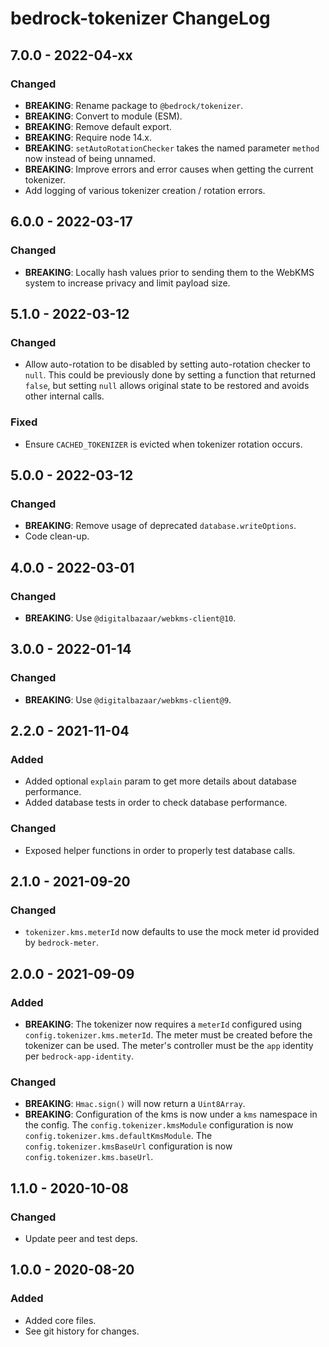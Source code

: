 # bedrock-tokenizer ChangeLog

## 7.0.0 - 2022-04-xx

### Changed
- **BREAKING**: Rename package to `@bedrock/tokenizer`.
- **BREAKING**: Convert to module (ESM).
- **BREAKING**: Remove default export.
- **BREAKING**: Require node 14.x.
- **BREAKING**: `setAutoRotationChecker` takes the named parameter `method`
  now instead of being unnamed.
- **BREAKING**: Improve errors and error causes when getting the current
  tokenizer.
- Add logging of various tokenizer creation / rotation errors.

## 6.0.0 - 2022-03-17

### Changed
- **BREAKING**: Locally hash values prior to sending them to
  the WebKMS system to increase privacy and limit payload size.

## 5.1.0 - 2022-03-12

### Changed
- Allow auto-rotation to be disabled by setting auto-rotation
  checker to `null`. This could be previously done by setting
  a function that returned `false`, but setting `null` allows
  original state to be restored and avoids other internal calls.

### Fixed
- Ensure `CACHED_TOKENIZER` is evicted when tokenizer rotation occurs.

## 5.0.0 - 2022-03-12

### Changed
- **BREAKING**: Remove usage of deprecated `database.writeOptions`.
- Code clean-up.

## 4.0.0 - 2022-03-01

### Changed
- **BREAKING**: Use `@digitalbazaar/webkms-client@10`.

## 3.0.0 - 2022-01-14

### Changed
- **BREAKING**: Use `@digitalbazaar/webkms-client@9`.

## 2.2.0 - 2021-11-04

### Added
- Added optional `explain` param to get more details about database performance.
- Added database tests in order to check database performance.

### Changed
- Exposed helper functions in order to properly test database calls.

## 2.1.0 - 2021-09-20

### Changed
- `tokenizer.kms.meterId` now defaults to use the mock meter id provided by
  `bedrock-meter`.

## 2.0.0 - 2021-09-09

### Added
- **BREAKING**: The tokenizer now requires a `meterId` configured using
  `config.tokenizer.kms.meterId`. The meter must be created before the tokenizer
  can be used. The meter's controller must be the `app` identity per
  `bedrock-app-identity`.

### Changed
- **BREAKING**: `Hmac.sign()` will now return a `Uint8Array`.
- **BREAKING**: Configuration of the kms is now under a `kms` namespace in the
  config. The `config.tokenizer.kmsModule` configuration is now
  `config.tokenizer.kms.defaultKmsModule`. The `config.tokenizer.kmsBaseUrl`
  configuration is now `config.tokenizer.kms.baseUrl`.

## 1.1.0 - 2020-10-08

### Changed
- Update peer and test deps.

## 1.0.0 - 2020-08-20

### Added
- Added core files.
- See git history for changes.
